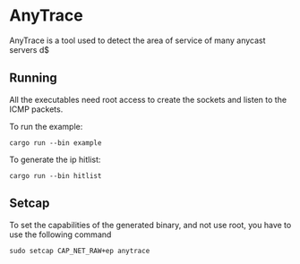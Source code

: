 # AnyTrace
AnyTrace is a tool used to detect the area of service of many anycast servers d$

## Running
All the executables need root access to create the sockets and listen to the ICMP packets.

To run the example:
```
cargo run --bin example
```
To generate the ip hitlist:
```
cargo run --bin hitlist
```

## Setcap
To set the capabilities of the generated binary, and not use root, you have to use the following command

```
sudo setcap CAP_NET_RAW+ep anytrace
```
